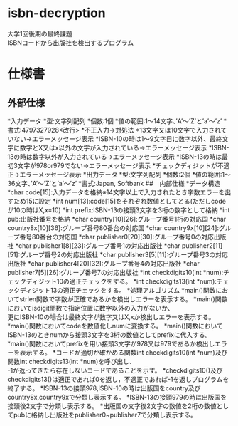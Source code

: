 # isbn-decryption
大学1回後期の最終課題<br>
ISBNコードから出版社を検出するプログラム
# 仕様書
## 外部仕様
*入力データ
  *型:文字列配列
  *個数:1個
  *値の範囲:1～14文字、’A’～’Z’と’a’～’z’
  *書式:4797327928<改行>
  *不正入力→対処法
    *13文字又は10文字で入力されていない→エラーメッセージ表示
    *ISBN-10の時は1～9文字目に数字以外、最終文字に数字とX又はx以外の文字が入力されている→エラーメッセージ表示
    *ISBN-13の時は数字以外が入力されている→エラーメッセージ表示
    *ISBN-13の時は最初3文字が978or979でない→エラーメッセージ表示
    *チェックディジットが不適正→エラーメッセージ表示
*出力データ
  *型:文字列配列
  *個数:2個
  *値の範囲:1～36文字、’A’～’Z’と’a’～’z’
  *書式:Japan, Softbank
##　内部仕様
*データ構造
  *char code[15]:入力データを格納※14文字以上で入力されたとき字数エラーを出すため15に設定
  *int num[13]:code[15]をそれぞれ数値としてとる(ただしcodeが10の時はX,x=10)
  *int prefix:ISBN-13の接頭3文字を3桁の数字として格納
  *int pub:出版社番号を格納
  *char country[10][26]:グループ番号1桁の対応国
  *char country8x[10][36]:グループ番号80番台の対応国
  *char country9x[10][24]:グループ番号80番台の対応国
  *char publisher0[20][30]:グループ番号0の対応出版社
  *char publisher1[8][23]:グループ番号1の対応出版社
  *char publisher2[11][51]:グループ番号2の対応出版社
  *char publisher3[5][11]:グループ番号3の対応出版社
  *char publisher4[20][32]:グループ番号4の対応出版社
  *char publisher7[5][26]:グループ番号7の対応出版社
  *int checkdigits10(int *num):チェックディジット10の適正チェックをする。
  *int checkdigits13(int *num):チェックディジット13の適正チェックをする。
*処理アルゴリズム
  *main()関数においてstrlen関数で字数が正確であるかを検出しエラーを表示する。
  *main()関数においてisdigit関数で指定位置に数字以外の入力がないか、  
  更にISBN-10の場合は最終文字が数字又はX,xか検出しエラーを表示する。
  *main()関数においてcodeを数値化しnumに変換する。
  *main()関数においてISBN-13のときnumから接頭3文字を3桁の数値としてprefixに代入する。
  *main()関数においてprefixを用い接頭3文字が978又は979であるか検出しエラーを表示する。
  *コードが適切か確かめる関数int checkdigits10(int *num)及び関数int checkdigits13(int *num)を呼び出し、  
  -1が返ってきたら存在しないコードであることを示す。
  *checkdigits10()及びcheckdigits13()は適正であれば0を返し，不適正であれば-1を返しプログラムを終了する。
  *ISBN-13の接頭978,ISBN-10の時は出版国をcountry及びcountry8x,country9xで分類し表示する。
  *ISBN-13の接頭979の時は出版国を接頭後2文字で分類し表示する。
  *出版国の文字後2文字の数値を2桁の数値としてpubに格納し出版社をpublisher0~publisher7で分類し表示する。
